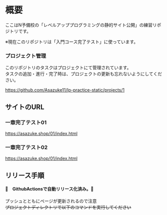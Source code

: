 # 概要
ここはN予備校の「レベルアッププログラミングの静的サイト公開」の練習リポジトリです。  

※現在このリポジトリは「入門コース完了テスト」に使っています。

### プロジェクト管理

このリポジトリのタスクはプロジェクトにて管理されています。  
タスクの追加・進行・完了時は、プロジェクトの更新も忘れないようにしてください。

https://github.com/Asazuke11/lp-practice-static/projects/1

## サイトのURL

### 一章完了テスト01
https://asazuke.shop/01/index.html
### 一章完了テスト02
https://asazuke.shop/01/index.html


## リリース手順

#### 💫　GithubActionsで自動リリース化済み。💫
プッシュとともにページが更新されるので注意  
~~プロジェクトディレクトリで以下のコマンドを実行してください~~
